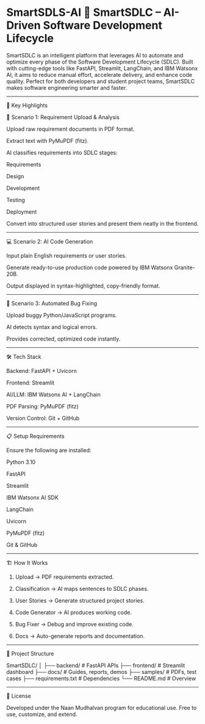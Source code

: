 # SmartSDLS-AI 🚀 SmartSDLC – AI-Driven Software Development Lifecycle

SmartSDLC is an intelligent platform that leverages AI to automate and optimize every phase of the Software Development Lifecycle (SDLC).
Built with cutting-edge tools like FastAPI, Streamlit, LangChain, and IBM Watsonx AI, it aims to reduce manual effort, accelerate delivery, and enhance code quality.
Perfect for both developers and student project teams, SmartSDLC makes software engineering smarter and faster.


---

🌟 Key Highlights

📄 Scenario 1: Requirement Upload & Analysis

Upload raw requirement documents in PDF format.

Extract text with PyMuPDF (fitz).

AI classifies requirements into SDLC stages:

Requirements

Design

Development

Testing

Deployment


Convert into structured user stories and present them neatly in the frontend.



---

💻 Scenario 2: AI Code Generation

Input plain English requirements or user stories.

Generate ready-to-use production code powered by IBM Watsonx Granite-20B.

Output displayed in syntax-highlighted, copy-friendly format.



---

🐞 Scenario 3: Automated Bug Fixing

Upload buggy Python/JavaScript programs.

AI detects syntax and logical errors.

Provides corrected, optimized code instantly.



---

🛠️ Tech Stack

Backend: FastAPI + Uvicorn

Frontend: Streamlit

AI/LLM: IBM Watsonx AI + LangChain

PDF Parsing: PyMuPDF (fitz)

Version Control: Git + GitHub



---

📋 Setup Requirements

Ensure the following are installed:

Python 3.10

FastAPI

Streamlit

IBM Watsonx AI SDK

LangChain

Uvicorn

PyMuPDF (fitz)

Git & GitHub



---

🏗️ How It Works

1. Upload → PDF requirements extracted.


2. Classification → AI maps sentences to SDLC phases.


3. User Stories → Generate structured project stories.


4. Code Generator → AI produces working code.


5. Bug Fixer → Debug and improve existing code.


6. Docs → Auto-generate reports and documentation.




---

📂 Project Structure

SmartSDLC/
│
├── backend/          # FastAPI APIs
├── frontend/         # Streamlit dashboard
├── docs/             # Guides, reports, demos
├── samples/          # PDFs, test cases
├── requirements.txt  # Dependencies
└── README.md         # Overview


---

📜 License

Developed under the Naan Mudhalvan program for educational use.
Free to use, customize, and extend.
